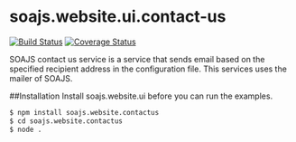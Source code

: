 # soajs.website.ui.contact-us
[![Build Status](https://travis-ci.org/soajs/soajs.website.contactus.svg?branch=master)](https://travis-ci.org/soajs/soajs.website.contactus)
[![Coverage Status](https://coveralls.io/repos/soajs/soajs.website.contactus/badge.png)](https://coveralls.io/r/soajs/soajs.website.contactus)

SOAJS contact us service is a service that sends email based on the specified recipient address in the configuration file.
This services uses the mailer of SOAJS.

##Installation
Install soajs.website.ui before you can run the examples.

```sh
$ npm install soajs.website.contactus
$ cd soajs.website.contactus
$ node .
```